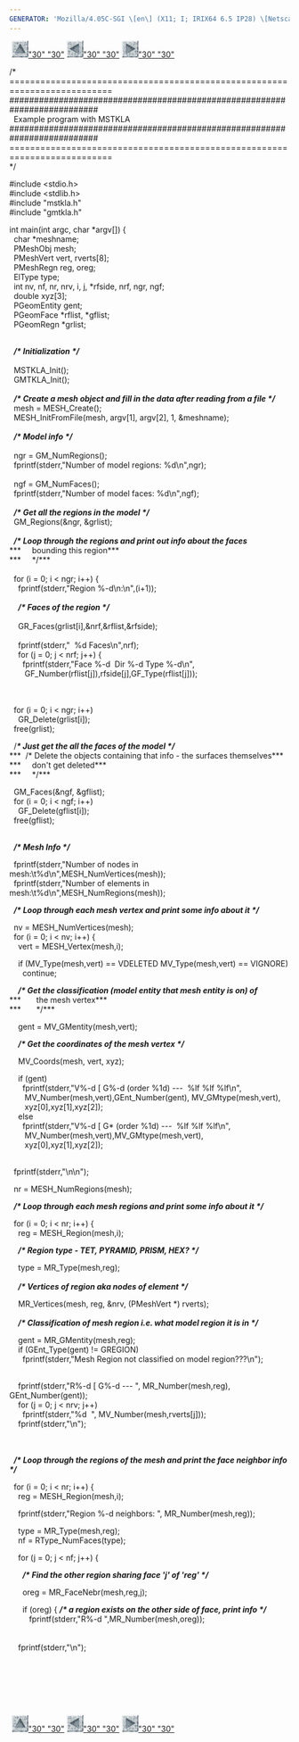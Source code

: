 ```yaml
---
GENERATOR: 'Mozilla/4.05C-SGI \[en\] (X11; I; IRIX64 6.5 IP28) \[Netscape\]'
---
```


 [![](../images/arrow2.gif)"30"
"30"](mstkla.md#EXAMPLE) [![](../images/arrow3.gif)"30"
"30"](utilities.md) [![](../images/arrow4.gif)"30"
"30"](linking.md)

/\*\
==========================================================================\
\#\#\#\#\#\#\#\#\#\#\#\#\#\#\#\#\#\#\#\#\#\#\#\#\#\#\#\#\#\#\#\#\#\#\#\#\#\#\#\#\#\#\#\#\#\#\#\#\#\#\#\#\#\#\#\#\#\#\#\#\#\#\#\#\#\#\#\#\#\#\#\#\#\#\
  Example program with MSTKLA\
\#\#\#\#\#\#\#\#\#\#\#\#\#\#\#\#\#\#\#\#\#\#\#\#\#\#\#\#\#\#\#\#\#\#\#\#\#\#\#\#\#\#\#\#\#\#\#\#\#\#\#\#\#\#\#\#\#\#\#\#\#\#\#\#\#\#\#\#\#\#\#\#\#\#\
==========================================================================\
\*/

\#include &lt;stdio.h&gt;\
\#include &lt;stdlib.h&gt;\
\#include "mstkla.h"\
\#include "gmtkla.h"

int main(int argc, char \*argv\[\]) {\
  char \*meshname;\
  PMeshObj mesh;\
  PMeshVert vert, rverts\[8\];\
  PMeshRegn reg, oreg;\
  ElType type;\
  int nv, nf, nr, nrv, i, j, \*rfside, nrf, ngr, ngf;\
  double xyz\[3\];\
  PGeomEntity gent;\
  PGeomFace \*rflist, \*gflist;\
  PGeomRegn \*grlist;\
 

  ***/\* Initialization \*/***\
 \
  MSTKLA\_Init();\
  GMTKLA\_Init();\
 \
  ***/\* Create a mesh object and fill in the data after reading from a
file \*/***\
  mesh = MESH\_Create();\
  MESH\_InitFromFile(mesh, argv\[1\], argv\[2\], 1, &meshname);\
 \
  ***/\* Model info \*/***\
 \
  ngr = GM\_NumRegions();\
  fprintf(stderr,"Number of model regions: %d\\n",ngr);\
 \
  ngf = GM\_NumFaces();\
  fprintf(stderr,"Number of model faces: %d\\n",ngf);\
 \
  ***/\* Get all the regions in the model \*/***\
  GM\_Regions(&ngr, &grlist);\
 \
  ***/\* Loop through the regions and print out info about the faces***\
***     bounding this region***\
***     \*/***\
 \
  for (i = 0; i &lt; ngr; i++) {\
    fprintf(stderr,"Region %-d\\n:\\n",(i+1));\
 \
    ***/\* Faces of the region \*/***\
 \
    GR\_Faces(grlist\[i\],&nrf,&rflist,&rfside);\
 \
    fprintf(stderr,"  %d Faces\\n",nrf);\
    for (j = 0; j &lt; nrf; j++) {\
      fprintf(stderr,"Face %-d  Dir %-d Type %-d\\n",\
       GF\_Number(rflist\[j\]),rfside\[j\],GF\_Type(rflist\[j\]));\
    \
  

  for (i = 0; i &lt; ngr; i++)\
    GR\_Delete(grlist\[i\]);\
  free(grlist);

  /***\* Just get the all the faces of the model \*/***\
***  /\* Delete the objects containing that info - the surfaces
themselves***\
***     don't get deleted***\
***     \*/***

  GM\_Faces(&ngf, &gflist);\
  for (i = 0; i &lt; ngf; i++)\
    GF\_Delete(gflist\[i\]);\
  free(gflist);\
 

  ***/\* Mesh Info \*/***

  fprintf(stderr,"Number of nodes in
mesh:\\t%d\\n",MESH\_NumVertices(mesh));\
  fprintf(stderr,"Number of elements in
mesh:\\t%d\\n",MESH\_NumRegions(mesh));

  ***/\* Loop through each mesh vertex and print some info about it
\*/***

  nv = MESH\_NumVertices(mesh);\
  for (i = 0; i &lt; nv; i++) {\
    vert = MESH\_Vertex(mesh,i);

    if (MV\_Type(mesh,vert) == VDELETED  MV\_Type(mesh,vert) ==
VIGNORE)\
      continue;

    ***/\* Get the classification (model entity that mesh entity is on)
of***\
***       the mesh vertex***\
***       \*/***

    gent = MV\_GMentity(mesh,vert);

    ***/\* Get the coordinates of the mesh vertex \*/***

    MV\_Coords(mesh, vert, xyz);

    if (gent)\
      fprintf(stderr,"V%-d \[ G%-d (order %1d) ---  %lf %lf %lf\\n",\
       MV\_Number(mesh,vert),GEnt\_Number(gent), MV\_GMtype(mesh,vert),\
       xyz\[0\],xyz\[1\],xyz\[2\]);\
    else\
      fprintf(stderr,"V%-d \[ G\* (order %1d) ---  %lf %lf %lf\\n",\
       MV\_Number(mesh,vert),MV\_GMtype(mesh,vert),\
       xyz\[0\],xyz\[1\],xyz\[2\]);\
  

  fprintf(stderr,"\\n\\n");

  nr = MESH\_NumRegions(mesh);

  ***/\* Loop through each mesh regions and print some info about it
\*/***

  for (i = 0; i &lt; nr; i++) {\
    reg = MESH\_Region(mesh,i);

    ***/\* Region type - TET, PYRAMID, PRISM, HEX? \*/***

    type = MR\_Type(mesh,reg);\
 \
    ***/\* Vertices of region aka nodes of element \*/***

    MR\_Vertices(mesh, reg, &nrv, (PMeshVert \*) rverts);\
 \
    ***/\* Classification of mesh region i.e. what model region it is in
\*/***

    gent = MR\_GMentity(mesh,reg);\
    if (GEnt\_Type(gent) != GREGION)\
      fprintf(stderr,"Mesh Region not classified on model
region???\\n");\
 

    fprintf(stderr,"R%-d \[ G%-d --- ", MR\_Number(mesh,reg),
GEnt\_Number(gent));\
    for (j = 0; j &lt; nrv; j++)\
      fprintf(stderr,"%d  ", MV\_Number(mesh,rverts\[j\]));\
    fprintf(stderr,"\\n");\
  \
 

  ***/\* Loop through the regions of the mesh and print the face
neighbor info \*/***

  for (i = 0; i &lt; nr; i++) {\
    reg = MESH\_Region(mesh,i);

    fprintf(stderr,"Region %-d neighbors: ", MR\_Number(mesh,reg));

    type = MR\_Type(mesh,reg);\
    nf = RType\_NumFaces(type);

    for (j = 0; j &lt; nf; j++) {

      ***/\* Find the other region sharing face 'j' of 'reg' \*/***

      oreg = MR\_FaceNebr(mesh,reg,j);

      if (oreg) { ***/\* a region exists on the other side of face,
print info \*/***\
         fprintf(stderr,"R%-d ",MR\_Number(mesh,oreg));\
      \
    \
    fprintf(stderr,"\\n");\
  \
 

\
 \
 

 [![](../images/arrow2.gif)"30"
"30"](mstkla.md#EXAMPLE) [![](../images/arrow3.gif)"30"
"30"](utilities.md) [![](../images/arrow4.gif)"30"
"30"](linking.md)
